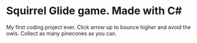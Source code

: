 # Squirrel Glide game. Made with C#
My first coding project ever.
Click arrow up to bounce higher and avoid the owls.
Collect as many pinecones as you can.

